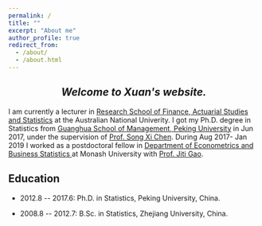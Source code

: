 ```yaml
---
permalink: /
title: ""
excerpt: "About me"
author_profile: true
redirect_from: 
  - /about/
  - /about.html
---
```


***<h2 align="center"> Welcome to Xuan's website. </h2>***

I am currently a lecturer in [Research School of Finance, Actuarial Studies and Statistics](https://rsfas.anu.edu.au/) at the Australian National Univerity. I got my Ph.D. degree in Statistics from [Guanghua School of Management, Peking University](http://www.gsm.pku.edu.cn/) in Jun 2017, under the supervision of [Prof. Song Xi Chen](https://www.songxichen.com/). During Aug 2017- Jan 2019 I worked as a postdoctoral fellow in [Department of Econometrics and Business Statistics ](https://www.monash.edu/business/econometrics-and-business-statistics) at Monash University with [Prof. Jiti Gao](https://users.monash.edu/~jgao/). 

**Education**
------
- 2012.8 -- 2017.6: Ph.D. in Statistics, Peking University, China. 

- 2008.8 -- 2012.7: B.Sc. in Statistics, Zhejiang University, China.

